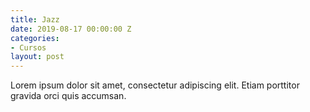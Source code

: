 ```yaml
---
title: Jazz
date: 2019-08-17 00:00:00 Z
categories:
- Cursos
layout: post
---
```


Lorem ipsum dolor sit amet, consectetur adipiscing elit. Etiam porttitor gravida orci quis accumsan.